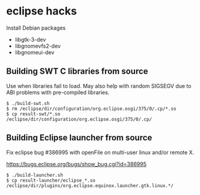 eclipse hacks
=============

Install Debian packages

* libgtk-3-dev
* libgnomevfs2-dev
* libgnomeui-dev

Building SWT C libraries from source
------------------------------------

Use when libraries fail to load.
May also help with random SIGSEGV due to ABI problems with pre-compiled libraries.

    $ ./build-swt.sh
    $ rm /eclipse/dir/configuration/org.eclipse.osgi/375/0/.cp/*.so
    $ cp result-swt/*.so /eclipse/dir/configuration/org.eclipse.osgi/375/0/.cp/


Building Eclipse launcher from source
-------------------------------------

Fix eclipse bug #386995 with openFile on multi-user linux and/or remote X.

https://bugs.eclipse.org/bugs/show_bug.cgi?id=386995

    $ ./build-launcher.sh
    $ cp result-launcher/eclipse_*.so /eclipse/dir/plugins/org.eclipse.equinox.launcher.gtk.linux.*/
